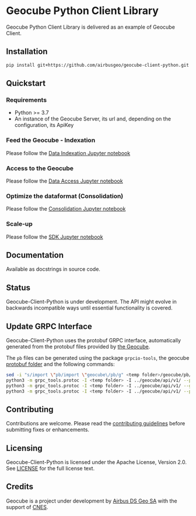 # Geocube Python Client Library

Geocube Python Client Library is delivered as an example of Geocube Client.

## Installation

```bash
pip install git+https://github.com/airbusgeo/geocube-client-python.git
```
## Quickstart

### Requirements
- Python >= 3.7
- An instance of the Geocube Server, its url and, depending on the configuration, its ApiKey

### Feed the Geocube - Indexation

Please follow the [Data Indexation Jupyter notebook](https://github.com/airbusgeo/geocube-client-python/Jupyter/Geocube-Client-DataIndexation.ipynb)

### Access to the Geocube

Please follow the [Data Access Jupyter notebook](https://github.com/airbusgeo/geocube-client-python/Jupyter/Geocube-Client-DataAccess.ipynb)

### Optimize the dataformat (Consolidation)

Please follow the [Consolidation Jupyter notebook](https://github.com/airbusgeo/geocube-client-python/Jupyter/Geocube-Client-Consolidation.ipynb)

### Scale-up

Please follow the [SDK Jupyter notebook](https://github.com/airbusgeo/geocube-client-python/Jupyter/Geocube-Client-SDK.ipynb)

## Documentation

Available as docstrings in source code.

## Status

Geocube-Client-Python is under development. The API might evolve in backwards incompatible ways until essential functionality is covered.

## Update GRPC Interface

Geocube-Client-Python uses the protobuf GRPC interface, automatically generated from the protobuf files provided by [the Geocube](https://github.com/airbusgeo/geocube/api/v1/pb).

The `pb` files can be generated using the package `grpcio-tools`, the geocube [protobuf folder](https://github.com/airbusgeo/geocube/api/v1/) and the following commands:

```bash
sed -i "s/import \"pb/import \"geocube\/pb/g" <temp folder>/geocube/pb/*.proto
python3 -m grpc_tools.protoc -I <temp folder> -I ../geocube/api/v1/ --python_out=. geocube/pb/geocube.proto geocube/pb/catalog.proto geocube/pb/records.proto geocube/pb/dataformat.proto geocube/pb/variables.proto geocube/pb/layouts.proto geocube/pb/operations.proto
python3 -m grpc_tools.protoc -I <temp folder> -I ../geocube/api/v1/ --grpc_python_out=. geocube/pb/geocube.proto
python3 -m grpc_tools.protoc -I <temp folder> -I ../geocube/api/v1/ --python_out=. --grpc_python_out=. geocube/pb/admin.proto
```

## Contributing

Contributions are welcome. Please read the [contributing guidelines](https://github.com/airbusgeo/geocube-client-python/CONTRIBUTING.MD) before submitting fixes or enhancements.

## Licensing

Geocube-Client-Python is licensed under the Apache License, Version 2.0. See [LICENSE](https://github.com/airbusgeo/geocube-client-python/LICENSE) for the full license text.

## Credits

Geocube is a project under development by [Airbus DS Geo SA](http://www.intelligence-airbusds.com) with the support of [CNES](http://www.cnes.fr).
